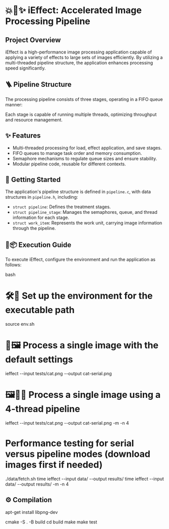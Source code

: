 # 💥📱✨ iEffect: Accelerated Image Processing Pipeline

## Project Overview
iEffect is a high-performance image processing application capable of applying a variety of effects to large sets of images efficiently. By utilizing a multi-threaded pipeline structure, the application enhances processing speed significantly.

## 🪜 Pipeline Structure
The processing pipeline consists of three stages, operating in a FIFO queue manner:

Each stage is capable of running multiple threads, optimizing throughput and resource management.

## ✨ Features
- Multi-threaded processing for load, effect application, and save stages.
- FIFO queues to manage task order and memory consumption.
- Semaphore mechanisms to regulate queue sizes and ensure stability.
- Modular pipeline code, reusable for different contexts.

## 📖 Getting Started
The application's pipeline structure is defined in `pipeline.c`, with data structures in `pipeline.h`, including:
- `struct pipeline`: Defines the treatment stages.
- `struct pipeline_stage`: Manages the semaphores, queue, and thread information for each stage.
- `struct work_item`: Represents the work unit, carrying image information through the pipeline.

## 🚀📦 Execution Guide
To execute iEffect, configure the environment and run the application as follows:

bash

# 🛠️📂 Set up the environment for the executable path
source env.sh

# 🧠🖼️ Process a single image with the default settings
ieffect --input tests/cat.png --output cat-serial.png

# 🖼️🔄🧵 Process a single image using a 4-thread pipeline
ieffect --input tests/cat.png --output cat-serial.png -m -n 4

# Performance testing for serial versus pipeline modes (download images first if needed)
./data/fetch.sh
time ieffect --input data/ --output results/
time ieffect --input data/ --output results/ -m -n 4

## ⚙️ Compilation

apt-get install libpng-dev

cmake -S . -B build
cd build
make
make test
